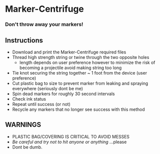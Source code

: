 # Marker-Centrifuge
### Don't throw away your markers!

## Instructions
  - Download and print the Marker-Centrifuge required files
  - Thread high strength string or twine through the two opposite holes 
      - length depends on user preference however to minimize the risk of becoming a projectile avoid making string too long
  - Tie knot securing the string together ~ 1 foot from the device (user preference)
  - Cut plastic bag to size to prevent marker from leaking and spraying everywhere (seriously dont be me)
  - Spin dead markers for roughly 30 second intervals
  - Check ink status
  - Repeat until success (or not)
  - Recycle any markers that no longer see success with this method
## WARNINGS
  - PLASTIC BAG/COVERING IS CRITICAL TO AVOID MESSES
  - _Be careful and try not to hit anyone or anything_ ...please
  - Dont be dumb. 
